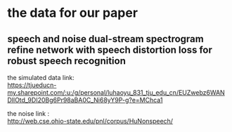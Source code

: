 # the data for our paper
## speech and noise dual-stream spectrogram refine network with speech distortion loss for robust speech recognition

the simulated data link:  
https://tjueducn-my.sharepoint.com/:u:/g/personal/luhaoyu_831_tju_edu_cn/EUZwebz6WANDllOtd_9DI20Bg6Pr98aBA0C_Ni68yY9P-g?e=MChca1

the noise link :  
http://web.cse.ohio-state.edu/pnl/corpus/HuNonspeech/
